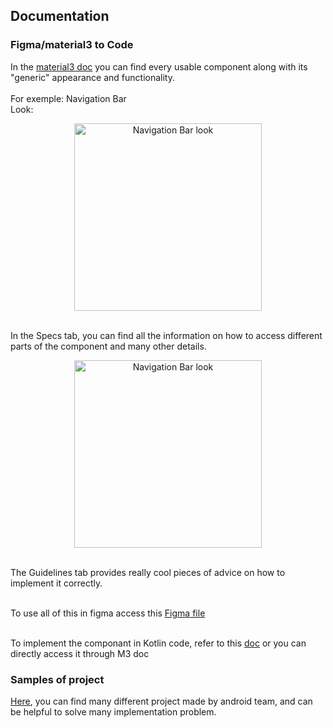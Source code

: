 ## Documentation
### Figma/material3 to Code

In the [material3 doc](https://m3.material.io/components) you can find every usable component along with its "generic" appearance and functionality.  
<br>For exemple: Navigation Bar
<br> Look:

<p align="center">
  <img src="https://github.com/swent-group10/polyfit/assets/56965385/0b48556f-92d3-482c-bb65-a397f368112a" alt="Navigation Bar look" width="300"       heights="200">
  </p>
<br>In the Specs tab, you can find all the information on how to access different parts of the component and many other details.

<p align="center">
<img src="https://github.com/swent-group10/polyfit/assets/56965385/1fc25c35-1cb3-42f1-ae0b-504771f0ed15" alt="Navigation Bar look" width="300" heights="200">
  </p>
   
<br>The Guidelines tab provides really cool pieces of advice on how to implement it correctly.

<br>To use all of this in figma access this <a href="https://www.figma.com/community/file/1035203688168086460" target="_blank">Figma file</a>

<br>To implement the componant in Kotlin code, refer to this [doc](https://developer.android.com/reference/kotlin/androidx/compose/material3/package-summary) or you can directly access it through M3 doc 

### Samples of project
<a href="https://github.com/android/compose-samples" target="_blank">Here</a>, you can find many different project made by android team, and can be helpful to solve many implementation problem.
